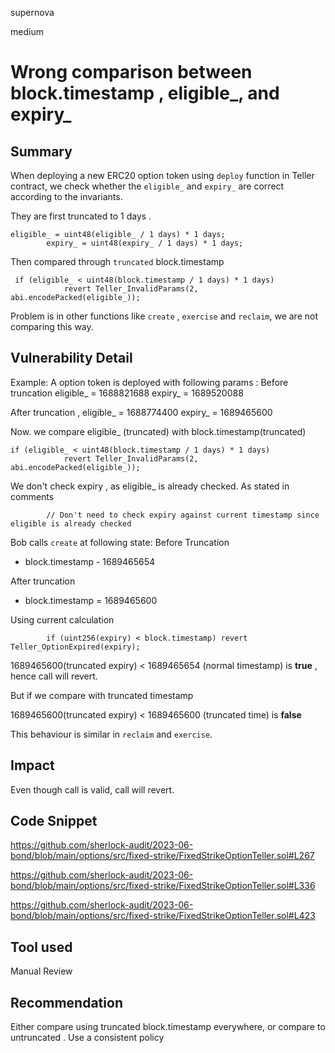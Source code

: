 supernova

medium

# Wrong comparison between block.timestamp , eligible_, and expiry_

## Summary
When deploying a new ERC20 option token using `deploy` function in Teller contract, we check  whether the `eligible_` and `expiry_` are correct according to the invariants.

They are first truncated to 1 days .
```solidity
eligible_ = uint48(eligible_ / 1 days) * 1 days;
        expiry_ = uint48(expiry_ / 1 days) * 1 days;
```

Then compared through `truncated` block.timestamp
```solidity
 if (eligible_ < uint48(block.timestamp / 1 days) * 1 days)
            revert Teller_InvalidParams(2, abi.encodePacked(eligible_));

```

Problem is in other functions like `create` , `exercise` and `reclaim`, we are not comparing this way. 



## Vulnerability Detail

Example: 
A option token is deployed with following params : 
Before truncation
eligible_ = 1688821688
expiry_ = 1689520088  

After truncation , 
eligible_ = 1688774400
expiry_ = 1689465600

Now. we compare eligible_ (truncated) with block.timestamp(truncated)

```solidity
if (eligible_ < uint48(block.timestamp / 1 days) * 1 days)
            revert Teller_InvalidParams(2, abi.encodePacked(eligible_));
```

We don't check expiry , as eligible_ is already checked. As stated in comments 
```solidity
        // Don't need to check expiry against current timestamp since eligible is already checked

```

Bob calls `create` at following state:
Before Truncation
- block.timestamp  - 1689465654

After truncation 
- block.timestamp = 1689465600

Using current calculation 
```solidity
        if (uint256(expiry) < block.timestamp) revert Teller_OptionExpired(expiry);

```
1689465600(truncated expiry) < 1689465654 (normal timestamp)  is **true** , hence call will revert.

But if we compare with truncated timestamp 

1689465600(truncated expiry) < 1689465600 (truncated time) is **false** 


This behaviour is similar in `reclaim` and `exercise`.

## Impact

Even though call is valid, call will revert.

## Code Snippet
https://github.com/sherlock-audit/2023-06-bond/blob/main/options/src/fixed-strike/FixedStrikeOptionTeller.sol#L267

https://github.com/sherlock-audit/2023-06-bond/blob/main/options/src/fixed-strike/FixedStrikeOptionTeller.sol#L336

https://github.com/sherlock-audit/2023-06-bond/blob/main/options/src/fixed-strike/FixedStrikeOptionTeller.sol#L423
## Tool used

Manual Review

## Recommendation
Either compare using truncated block.timestamp everywhere, or compare to untruncated . Use a consistent policy